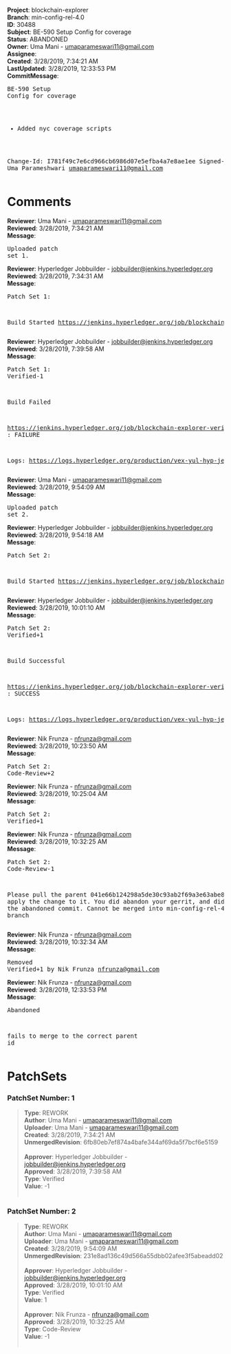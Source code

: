 <strong>Project</strong>: blockchain-explorer<br><strong>Branch</strong>: min-config-rel-4.0<br><strong>ID</strong>: 30488<br><strong>Subject</strong>: BE-590 Setup Config for coverage<br><strong>Status</strong>: ABANDONED<br><strong>Owner</strong>: Uma Mani - umaparameswari11@gmail.com<br><strong>Assignee</strong>:<br><strong>Created</strong>: 3/28/2019, 7:34:21 AM<br><strong>LastUpdated</strong>: 3/28/2019, 12:33:53 PM<br><strong>CommitMessage</strong>:<br><pre>BE-590 Setup Config for coverage

* Added nyc coverage scripts

Change-Id: I781f49c7e6cd966cb6986d07e5efba4a7e8ae1ee
Signed-off-by: Uma Parameshwari <umaparameswari11@gmail.com>
</pre><h1>Comments</h1><strong>Reviewer</strong>: Uma Mani - umaparameswari11@gmail.com<br><strong>Reviewed</strong>: 3/28/2019, 7:34:21 AM<br><strong>Message</strong>: <pre>Uploaded patch set 1.</pre><strong>Reviewer</strong>: Hyperledger Jobbuilder - jobbuilder@jenkins.hyperledger.org<br><strong>Reviewed</strong>: 3/28/2019, 7:34:31 AM<br><strong>Message</strong>: <pre>Patch Set 1:

Build Started https://jenkins.hyperledger.org/job/blockchain-explorer-verify-x86_64/91/</pre><strong>Reviewer</strong>: Hyperledger Jobbuilder - jobbuilder@jenkins.hyperledger.org<br><strong>Reviewed</strong>: 3/28/2019, 7:39:58 AM<br><strong>Message</strong>: <pre>Patch Set 1: Verified-1

Build Failed 

https://jenkins.hyperledger.org/job/blockchain-explorer-verify-x86_64/91/ : FAILURE

Logs: https://logs.hyperledger.org/production/vex-yul-hyp-jenkins-3/blockchain-explorer-verify-x86_64/91</pre><strong>Reviewer</strong>: Uma Mani - umaparameswari11@gmail.com<br><strong>Reviewed</strong>: 3/28/2019, 9:54:09 AM<br><strong>Message</strong>: <pre>Uploaded patch set 2.</pre><strong>Reviewer</strong>: Hyperledger Jobbuilder - jobbuilder@jenkins.hyperledger.org<br><strong>Reviewed</strong>: 3/28/2019, 9:54:18 AM<br><strong>Message</strong>: <pre>Patch Set 2:

Build Started https://jenkins.hyperledger.org/job/blockchain-explorer-verify-x86_64/92/</pre><strong>Reviewer</strong>: Hyperledger Jobbuilder - jobbuilder@jenkins.hyperledger.org<br><strong>Reviewed</strong>: 3/28/2019, 10:01:10 AM<br><strong>Message</strong>: <pre>Patch Set 2: Verified+1

Build Successful 

https://jenkins.hyperledger.org/job/blockchain-explorer-verify-x86_64/92/ : SUCCESS

Logs: https://logs.hyperledger.org/production/vex-yul-hyp-jenkins-3/blockchain-explorer-verify-x86_64/92</pre><strong>Reviewer</strong>: Nik Frunza - nfrunza@gmail.com<br><strong>Reviewed</strong>: 3/28/2019, 10:23:50 AM<br><strong>Message</strong>: <pre>Patch Set 2: Code-Review+2</pre><strong>Reviewer</strong>: Nik Frunza - nfrunza@gmail.com<br><strong>Reviewed</strong>: 3/28/2019, 10:25:04 AM<br><strong>Message</strong>: <pre>Patch Set 2: Verified+1</pre><strong>Reviewer</strong>: Nik Frunza - nfrunza@gmail.com<br><strong>Reviewed</strong>: 3/28/2019, 10:32:25 AM<br><strong>Message</strong>: <pre>Patch Set 2: Code-Review-1

Please pull the parent 041e66b124298a5de30c93ab2f69a3e63abe8223 , and apply the change to it.
You did abandon your gerrit, and did amend to the abandoned commit.
Cannot be merged into min-config-rel-4.0 branch</pre><strong>Reviewer</strong>: Nik Frunza - nfrunza@gmail.com<br><strong>Reviewed</strong>: 3/28/2019, 10:32:34 AM<br><strong>Message</strong>: <pre>Removed Verified+1 by Nik Frunza <nfrunza@gmail.com>
</pre><strong>Reviewer</strong>: Nik Frunza - nfrunza@gmail.com<br><strong>Reviewed</strong>: 3/28/2019, 12:33:53 PM<br><strong>Message</strong>: <pre>Abandoned

fails to merge to the correct parent id</pre><h1>PatchSets</h1><h3>PatchSet Number: 1</h3><blockquote><strong>Type</strong>: REWORK<br><strong>Author</strong>: Uma Mani - umaparameswari11@gmail.com<br><strong>Uploader</strong>: Uma Mani - umaparameswari11@gmail.com<br><strong>Created</strong>: 3/28/2019, 7:34:21 AM<br><strong>UnmergedRevision</strong>: 6fb80eb7ef874a4bafe344af69da5f7bcf6e5159<br><br><strong>Approver</strong>: Hyperledger Jobbuilder - jobbuilder@jenkins.hyperledger.org<br><strong>Approved</strong>: 3/28/2019, 7:39:58 AM<br><strong>Type</strong>: Verified<br><strong>Value</strong>: -1<br><br></blockquote><h3>PatchSet Number: 2</h3><blockquote><strong>Type</strong>: REWORK<br><strong>Author</strong>: Uma Mani - umaparameswari11@gmail.com<br><strong>Uploader</strong>: Uma Mani - umaparameswari11@gmail.com<br><strong>Created</strong>: 3/28/2019, 9:54:09 AM<br><strong>UnmergedRevision</strong>: 231e8ad136c49d566a55dbb02afee3f5abeadd02<br><br><strong>Approver</strong>: Hyperledger Jobbuilder - jobbuilder@jenkins.hyperledger.org<br><strong>Approved</strong>: 3/28/2019, 10:01:10 AM<br><strong>Type</strong>: Verified<br><strong>Value</strong>: 1<br><br><strong>Approver</strong>: Nik Frunza - nfrunza@gmail.com<br><strong>Approved</strong>: 3/28/2019, 10:32:25 AM<br><strong>Type</strong>: Code-Review<br><strong>Value</strong>: -1<br><br></blockquote>